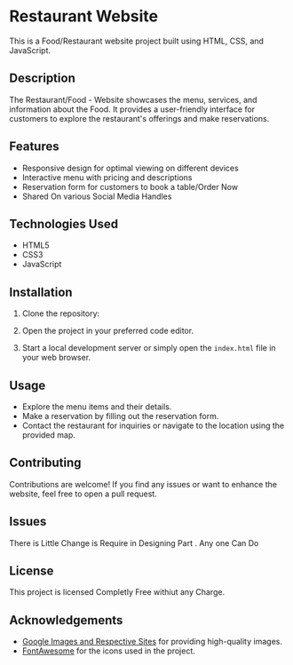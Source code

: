 # Restaurant Website

This is a Food/Restaurant website project built using HTML, CSS, and JavaScript.

## Description

The Restaurant/Food - Website showcases the menu, services, and information about the Food. It provides a user-friendly interface for customers to explore the restaurant's offerings and make reservations.

## Features

- Responsive design for optimal viewing on different devices
- Interactive menu with pricing and descriptions
- Reservation form for customers to book a table/Order Now
- Shared On various Social Media Handles

## Technologies Used

- HTML5
- CSS3
- JavaScript

## Installation

1. Clone the repository:

2. Open the project in your preferred code editor.

3. Start a local development server or simply open the `index.html` file in your web browser.

## Usage

- Explore the menu items and their details.
- Make a reservation by filling out the reservation form.
- Contact the restaurant for inquiries or navigate to the location using the provided map.

## Contributing

Contributions are welcome! If you find any issues or want to enhance the website, feel free to open a pull request.

## Issues
There is Little Change  is Require in Designing Part . Any one Can Do

## License

This project is licensed Completly Free withiut any Charge.

## Acknowledgements

- [Google Images and Respective Sites](https://unsplash.com/) for providing high-quality images.
- [FontAwesome](https://fontawesome.com/) for the icons used in the project.

